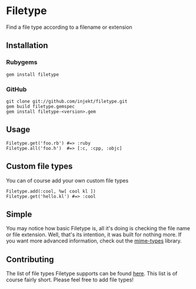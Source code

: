 Filetype
========

Find a file type according to a filename or extension

Installation
------------

### Rubygems

    gem install filetype

### GitHub

    git clone git://github.com/injekt/filetype.git
    gem build filetype.gemspec
    gem install filetype-<version>.gem

Usage
-----

    Filetype.get('foo.rb') #=> :ruby
    Filetype.all('foo.h')  #=> [:c, :cpp, :objc]

Custom file types
-----------------

You can of course add your own custom file types

    Filetype.add(:cool, %w[ cool kl ])
    Filetype.get('hello.kl') #=> :cool

Simple
------

You may notice how basic Filetype is, all it's doing is checking the file name
or file extension. Well, that's its intention, it was built for nothing more.
If you want more advanced information, check out the
[mime-types](http://mime-types.rubyforge.org/) library.

Contributing
------------

The list of file types Filetype supports can be found
[here](https://github.com/injekt/filetype/blob/master/lib/filetype.rb#L6).
This list is of course fairly short. Please feel free to add file types!